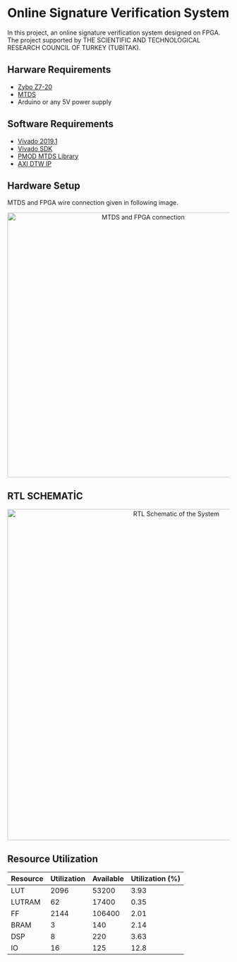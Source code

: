 # Online Signature Verification System
In this project, an online signature verification system designed on FPGA. The project supported by THE SCIENTIFIC AND TECHNOLOGICAL RESEARCH COUNCIL OF TURKEY (TUBİTAK).

## Harware Requirements
- [Zybo Z7-20](https://store.digilentinc.com/zybo-z7-zynq-7000-arm-fpga-soc-development-board/)
- [MTDS](https://store.digilentinc.com/multi-touch-display-shield-smart-display-limited-time/)
- Arduino or any 5V power supply

## Software Requirements
- [Vivado 2019.1](https://www.xilinx.com/support/download/index.html/content/xilinx/en/downloadNav/vivado-design-tools/2019-1.html)
- [Vivado SDK](https://www.xilinx.com/products/design-tools/embedded-software/sdk.html)
- [PMOD MTDS Library](https://github.com/Digilent/vivado-library/tree/master/ip/Pmods/PmodMTDS_v1_0)
- [AXI DTW IP](https://github.com/remziorak/AXI_DTW_IP)



## Hardware Setup

MTDS and FPGA wire connection given in following image.

<p align="center">
<img src="https://user-images.githubusercontent.com/45906647/88619095-628ee500-d0a3-11ea-8363-b1ed829073e0.jpg" alt="MTDS and FPGA connection" width=600 />
</p>


## RTL SCHEMATİC

<p align="center">
<img src="https://user-images.githubusercontent.com/45906647/88619823-1cd31c00-d0a5-11ea-9772-7dbe01ecd0c5.png" alt="RTL Schematic of the System" width=750 />
</p>


## Resource Utilization

| Resource | Utilization | Available | Utilization (%) |
| -------- | ----------- | --------- | --------------- |
| LUT      | 2096        | 53200     | 3.93            |
| LUTRAM   | 62          | 17400     | 0.35            |
| FF       | 2144        | 106400    | 2.01            |
| BRAM     | 3           | 140       | 2.14            |
| DSP      | 8           | 220       | 3.63            |
| IO       | 16          | 125       | 12.8            |
